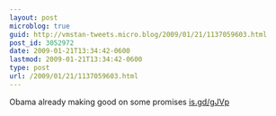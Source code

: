 ```yaml
---
layout: post
microblog: true
guid: http://vmstan-tweets.micro.blog/2009/01/21/1137059603.html
post_id: 3052972
date: 2009-01-21T13:34:42-0600
lastmod: 2009-01-21T13:34:42-0600
type: post
url: /2009/01/21/1137059603.html
---
```

Obama already making good on some promises [is.gd/gJVp](http://is.gd/gJVp)
